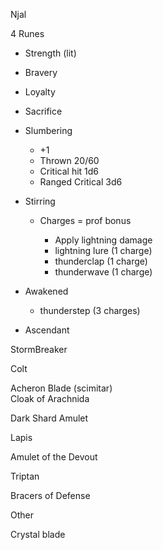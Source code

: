 Njal
 
4 Runes

- Strength (lit)
- Bravery
- Loyalty
- Sacrifice 
- Slumbering
    
    - +1
    - Thrown 20/60
    - Critical hit 1d6
    - Ranged Critical 3d6
- Stirring
    
    - Charges = prof bonus
        
        - Apply lightning damage
        - lightning lure (1 charge)
        - thunderclap (1 charge)
        - thunderwave (1 charge)
- Awakened
    
    - thunderstep (3 charges)
- Ascendant
 
StormBreaker
 
Colt
 
Acheron Blade (scimitar)  
Cloak of Arachnida
 
Dark Shard Amulet
 
Lapis
 
Amulet of the Devout

Triptan
 
Bracers of Defense

Other
 
Crystal blade